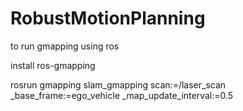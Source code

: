 # RobustMotionPlanning


to  run gmapping using ros

install ros-gmapping


rosrun gmapping slam_gmapping scan:=/laser_scan _base_frame:=ego_vehicle _map_update_interval:=0.5


